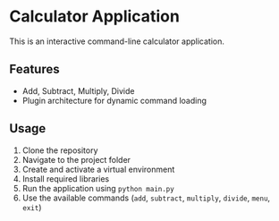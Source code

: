 # Calculator Application

This is an interactive command-line calculator application.

## Features

- Add, Subtract, Multiply, Divide
- Plugin architecture for dynamic command loading

## Usage

1. Clone the repository
2. Navigate to the project folder
3. Create and activate a virtual environment
4. Install required libraries
5. Run the application using `python main.py`
6. Use the available commands (`add`, `subtract`, `multiply`, `divide`, `menu`, `exit`)
